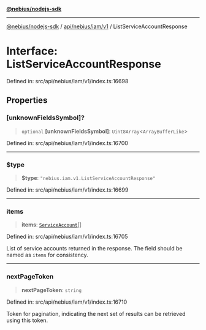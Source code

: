 [**@nebius/nodejs-sdk**](../../../../../README.md)

---

[@nebius/nodejs-sdk](../../../../../README.md) / [api/nebius/iam/v1](../README.md) / ListServiceAccountResponse

# Interface: ListServiceAccountResponse

Defined in: src/api/nebius/iam/v1/index.ts:16698

## Properties

### \[unknownFieldsSymbol\]?

> `optional` **\[unknownFieldsSymbol\]**: `Uint8Array`\<`ArrayBufferLike`\>

Defined in: src/api/nebius/iam/v1/index.ts:16700

---

### $type

> **$type**: `"nebius.iam.v1.ListServiceAccountResponse"`

Defined in: src/api/nebius/iam/v1/index.ts:16699

---

### items

> **items**: [`ServiceAccount`](ServiceAccount.md)[]

Defined in: src/api/nebius/iam/v1/index.ts:16705

List of service accounts returned in the response. The field should be named as `items` for consistency.

---

### nextPageToken

> **nextPageToken**: `string`

Defined in: src/api/nebius/iam/v1/index.ts:16710

Token for pagination, indicating the next set of results can be retrieved using this token.
